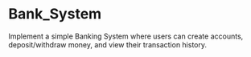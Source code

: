 # Bank_System
Implement a simple Banking System where users can create accounts, deposit/withdraw money, and view their transaction history.
